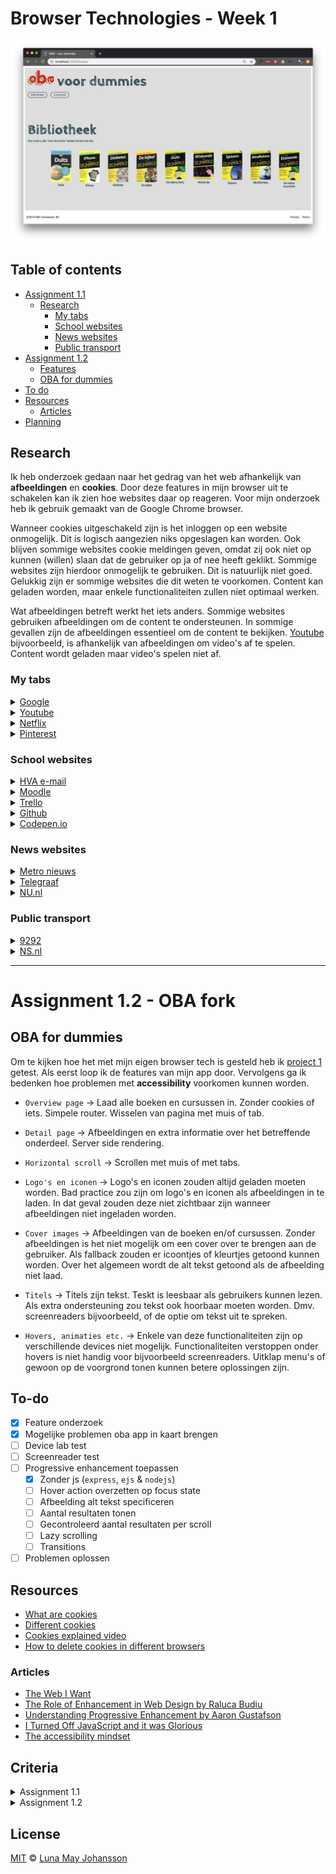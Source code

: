 # Browser Technologies - Week 1

![oba webapp](/img/webapp.png)

## Table of contents
- [Assignment 1.1](#Assignment-1.1)
  - [Research](#Research)
    - [My tabs](#My-tabs)
    - [School websites](#School-websites)
    - [News websites](#News-websites)
    - [Public transport](#Public-transport)
- [Assignment 1.2](#Assignment-1.2)
  - [Features](#Features)
  - [OBA for dummies](#OBA-for-dummies)
- [To do](#To-do)
- [Resources](#Resources)
  - [Articles](#Articles)
- [Planning](#Planning)

## Research
Ik heb onderzoek gedaan naar het gedrag van het web afhankelijk van **afbeeldingen** en **cookies**. Door deze features in mijn browser uit te schakelen kan ik zien hoe websites daar op reageren. Voor mijn onderzoek heb ik gebruik gemaakt van de Google Chrome browser.

Wanneer cookies uitgeschakeld zijn is het inloggen op een website onmogelijk. Dit is logisch aangezien niks opgeslagen kan worden. Ook blijven sommige websites cookie meldingen geven, omdat zij ook niet op kunnen (willen) slaan dat de gebruiker op ja of nee heeft geklikt. Sommige websites zijn hierdoor onmogelijk te gebruiken. Dit is natuurlijk niet goed. Gelukkig zijn er sommige websites die dit weten te voorkomen. Content kan geladen worden, maar enkele functionaliteiten zullen niet optimaal werken.

Wat afbeeldingen betreft werkt het iets anders. Sommige websites gebruiken afbeeldingen om de content te ondersteunen. In sommige gevallen zijn de afbeeldingen essentieel om de content te bekijken. [Youtube](www.youtube.com) bijvoorbeeld, is afhankelijk van afbeeldingen om video's af te spelen. Content wordt geladen maar video's spelen niet af.

### My tabs
<details><summary><a href="https://www.google.nl">Google</a>
</summary>
<p>
<ul>
  <li>Kan nogsteeds zoeken etc.</li>
  <li>Bezochte websites kleuren nogsteeds paars</li>

  ![Privacy reminder google](/img/google-screenshot.png)
</ul>
</p>
</details>

<details><summary><a href="https://www.youtube.com/?hl=nl&gl=NL">Youtube</a>
</summary>
<p>
<ul>
  <li>Laad iets in</li>
  <li>Kan geen video's afspelen</li>
  <li>Kan niet inloggen</li>
  <li>Melding van privacy regeling;</li>

  ![Privacy reminder youtube](/img/youtube-screenshot.png)
</ul>
</p>
</details>

<details><summary><a href="https://www.netflix.com/nl-en/entrytrap">Netflix</a>
</summary>
<p>
<ul>
  <li>Kan niet inloggen</li>
</ul>
</p>
</details>

<details><summary><a href="https://www.pinterest.com/login/?next=https%3A%2F%2Fwww.pinterest.com%2F&prev=https%3A%2F%2Fwww.pinterest.com%2F">Pinterest</a>
</summary>
<p>
<ul>
  <li>Kan niet zoeken</li>
</ul>
</p>
</details>

### School websites
<details><summary><a href="https://login.hva.nl/adfs/ls/?client-request-id=b08d83f5-176c-4de8-a684-df8cb25aa6fe&username=&wa=wsignin1.0&wtrealm=urn%3afederation%3aMicrosoftOnline&wctx=estsredirect%3d2%26estsrequest%3drQIIAdNiNtQztFIxgAAjXRCpa5CWZqibnApiIYEiIS6Br829G3LEX_gua7nfsylq2b9ZjGwZZYl6eTmrGJUySkoKiq309fNLS3Ly87P18tPSMpNTjc1M9ZLzc_XzyxP1dzAyXmBkXMVkbmZsZmFuYWluYWFmbmxuaGhmqZdokJyUapqSomsIlNE1MTFL0k0yTTbTNUpMMzYxMrNMNjBJusXE7-9YWpJhBCLyizKrUj8xcablF-XGF-QXl8xibmB0iSw2dcl3THd1dHLKM3IryzDxSffJCHEvqaz0MAgMNCxOcSkrtQjz9a3ILshwz4zKKHBP9ApyLE4NCHQqC0w1SHSsdE2PCPaOSjaNcg829_aPTC-sSs8LDfIqMXQ1Cc6OiAqxSCkNsDRIStfNSC00NXe28AvTNU4r8woOySrLd1nFTFRQbmJmA4ZJbn7eKWa2_ILUvMyUCyyMr1h4DFitODi4BHglmBUYfrAwLmIFBvnlmI_NTn2znefH3O6yOefLcIpV3zSvMjM9LSct0CfPKSXPzSstI9zSJDE9qjjbMsu9ICPALDTEx9unKKWostjW2MpwAhvjBDa2F2yMH9gYO9gZdnESEVW3uESMDAwtdQ2MdQ0NFQwNrExMrEzMogA1">HVA e-mail</a>
</summary>
<p>
<ul>
  <li>Kan niet inloggen</li>
</ul>
</p>
</details>

<details><summary><a href="https://moodle.cmd.hva.nl/login/index.php?testsession=3525">Moodle</a>
</summary>
<p>
<ul>
  <li>Kan niet inloggen</li>
</ul>
</p>
</details>

<details><summary><a href="https://trello.com/login?returnUrl=%2F">Trello</a>
</summary>
<p>
<ul>
  <li>Kan niet inloggen</li>
</ul>
</p>
</details>

<details><summary><a href="https://github.com/">Github</a>
</summary>
<p>
<ul>
  <li>Laad wel dingen in</li>
  <li>Kan niet inloggen</li>

  ![Github melding](/img/github-screenshot.png)
</ul>
</p>
</details>

<details><summary><a href="https://codepen.io/maybuzz/">Codepen.io</a>
</summary>
<p>
<ul>
  <li>Kan niet inloggen</li>
  <li>Laad alleen HTML/CSS in, geen content (pens etc)</li>
</ul>
</p>
</details>

### News websites
<details><summary><a href="https://www.metronieuws.nl/consent.html?return=%2F">Metro nieuws</a>
</summary>
<p>
<ul>
  <li>Cookie melding overlay verdwijnt niet, site onbruikbaar</li>
</ul>
</p>
</details>

<details><summary><a href="https://www.telegraaf.nl/">Telegraaf</a>
</summary>
<p>
<ul>
  <li>Cookie melding overlay verdwijnt niet, site onbruikbaar</li>
</ul>
</p>
</details>

<details><summary><a href="https://www.nu.nl/">NU.nl</a>
</summary>
<p>
<ul>
  <li>Kan geen video's afspelen</li>

  ![Cookie popup nu.nl](/img/nu-screenshot.png)
</ul>
</p>
</details>

### Public transport
<details><summary><a href="https://9292.nl/">9292</a>
</summary>
<p>
<ul>
  <li>Cookie melding overlay verdwijnt niet, site onbruikbaar</li>
</ul>
</p>
</details>

<details><summary><a href="https://www.ns.nl/">NS.nl</a>
</summary>
<p>
<ul>
  <li>Laad iets in</li>
  <li>Kan niet zoeken/plannen</li>
</ul>
</p>
</details>

---
# Assignment 1.2 - OBA fork

## OBA for dummies
Om te kijken hoe het met mijn eigen browser tech is gesteld heb ik [project 1](https://maybuzz.github.io/project-1-1819/) getest. Als eerst loop ik de features van mijn app door. Vervolgens ga ik bedenken hoe problemen met **accessibility** voorkomen kunnen worden.

- `Overview page` -> Laad alle boeken en cursussen in. Zonder cookies of iets. Simpele router. Wisselen van pagina met muis of tab.

- `Detail page` -> Afbeeldingen en extra informatie over het betreffende onderdeel. Server side rendering.

- `Horizontal scroll` -> Scrollen met muis of met tabs.

- `Logo's en iconen` -> Logo's en iconen zouden altijd geladen moeten worden. Bad practice zou zijn om logo's en iconen als afbeeldingen in te laden. In dat geval zouden deze niet zichtbaar zijn wanneer afbeeldingen niet ingeladen worden.

- `Cover images` -> Afbeeldingen van de boeken en/of cursussen. Zonder afbeeldingen is het niet mogelijk om een cover over te brengen aan de gebruiker. Als fallback zouden er icoontjes of kleurtjes getoond kunnen worden. Over het algemeen wordt de alt tekst getoond als de afbeelding niet laad.

- `Titels` -> Titels zijn tekst. Teskt is leesbaar als gebruikers kunnen lezen. Als extra ondersteuning zou tekst ook hoorbaar moeten worden. Dmv. screenreaders bijvoorbeeld, of de optie om tekst uit te spreken.

- `Hovers, animaties etc.` -> Enkele van deze functionaliteiten zijn op verschillende devices niet mogelijk. Functionaliteiten verstoppen onder hovers is niet handig voor bijvoorbeeld screenreaders. Uitklap menu's of gewoon op de voorgrond tonen kunnen betere oplossingen zijn.

## To-do
- [x] Feature onderzoek   
- [x] Mogelijke problemen oba app in kaart brengen   
- [ ] Device lab test   
- [ ] Screenreader test   
- [ ] Progressive enhancement toepassen   
  - [x] Zonder js (`express`, `ejs` & `nodejs`)   
  - [ ] Hover action overzetten op focus state   
  - [ ] Afbeelding alt tekst specificeren   
  - [ ] Aantal resultaten tonen   
  - [ ] Gecontroleerd aantal resultaten per scroll   
  - [ ] Lazy scrolling   
  - [ ] Transitions   
- [ ] Problemen oplossen   

## Resources
- [What are cookies](http://www.whatarecookies.com/)
- [Different cookies](http://www.allaboutcookies.org/cookies/cookies-the-same.html)
- [Cookies explained video](https://www.youtube.com/watch?v=QWw7Wd2gUJk)
- [How to delete cookies in different browsers](http://www.whatarecookies.com/delete.asp)   

### Articles
- [The Web I Want](https://dev.to/quii/the-web-i-want-43o)
- [The Role of Enhancement in Web Design by Raluca Budiu](https://www.nngroup.com/articles/enhancement/)
- [Understanding Progressive Enhancement by Aaron Gustafson](https://alistapart.com/article/understandingprogressiveenhancement)
- [I Turned Off JavaScript and it was Glorious](https://www.wired.com/2015/11/i-turned-off-javascript-for-a-whole-week-and-it-was-glorious/)
- [The accessibility mindset](https://24ways.org/2015/the-accessibility-mindset/)  

## Criteria
<details><summary>Assignment 1.1</summary>
<p>Je krijgt 2 features van de 8</p>
<ul>
  <li>Zoek uit welke problemen ze kunnen veroorzaken (verzamel cijfers, meningen, ervaringen)</li>
  <li>Zoek uit hoe je dit kunt testen (hoe kun je een feature ‘uitzetten’)</li>
  <li>Vind een aantal sites waar dit ook problemen oplevert (uit je directe omgeving)</li>
  <li>Beschrijf hoe je dit kan fiksen</li>
  <li>Maak hierover een presentatie en neem die woensdag mee, dan gaan we de resultaten bespreken</li>
</ul>
</details>
<details><summary>Assignment 1.2</summary>
<p>Schrijf een Readme met:</p>
<ul>
  <li>een beschrijving van alle features die je hebt getest</li>
  <li>een beschrijving van de Device lab test en screenreader test.</li>
  <li>beschrijf hoe je de problemen hebt opgelost, of hoe je dit zou oplossen (met todo’s) als je genoeg tijd en budget zou hebben</li>
  <li>Zet je code op Github</li>
</ul>
</details>

## License
[MIT](LICENSE) © [Luna May Johansson](https://github.com/maybuzz)
